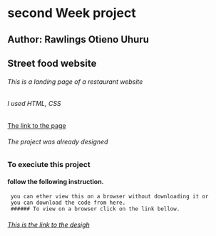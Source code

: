 # second Week project
## Author: Rawlings Otieno Uhuru
## Street food website
###### This is a landing page of a restaurant website
###### I used HTML, CSS
[The link to the page](https://uhuru-rawlings.github.io/week2-1_10_2021-/)
###### The project was already designed 
### To execiute this project 
#### follow the following instruction.
     you can ether view this on a browser without downloading it or
     you can download the code from here.
     ###### To view on a browser click on the link bellow.
###### [This is the link to the desigh](https://drive.google.com/drive/folders/1m39zuC6FevjbZvdxNAY27-9Dozb2U39_)

